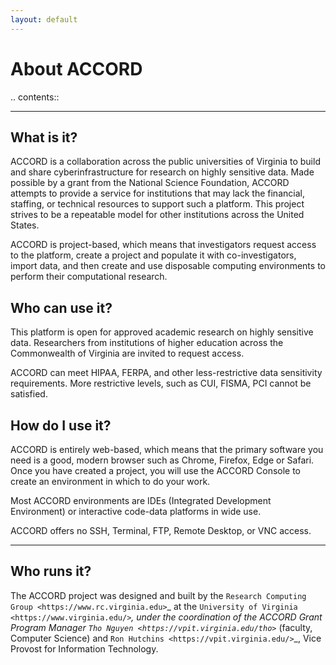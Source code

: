 ```yaml
---
layout: default
---
```


About ACCORD
=============================================================
   
.. contents:: 

-----

What is it?
-----------------

ACCORD is a collaboration across the public universities of Virginia
to build and share cyberinfrastructure for research on highly sensitive 
data. Made possible by a grant from the National Science Foundation, 
ACCORD attempts to provide a service for institutions that may lack the 
financial, staffing, or technical resources to support such a platform. 
This project strives to be a repeatable model for other institutions 
across the United States.

ACCORD is project-based, which means that investigators request access 
to the platform, create a project and populate it with co-investigators, 
import data, and then create and use disposable computing environments 
to perform their computational research.


Who can use it?
-------------------

This platform is open for approved academic research on highly sensitive data. Researchers from
institutions of higher education across the Commonwealth of Virginia are invited to request access.

ACCORD can meet HIPAA, FERPA, and other less-restrictive data sensitivity requirements. More
restrictive levels, such as CUI, FISMA, PCI cannot be satisfied.


How do I use it?
-----------------------

ACCORD is entirely web-based, which means that the primary software you need is a good, modern 
browser such as Chrome, Firefox, Edge or Safari. Once you have created a project, you will use the 
ACCORD Console to create an environment in which to do your work.

Most ACCORD environments are IDEs (Integrated Development Environment) or interactive code-data
platforms in wide use.

ACCORD offers no SSH, Terminal, FTP, Remote Desktop, or VNC access.

-----

Who runs it?
------------------

The ACCORD project was designed and built by the `Research Computing Group <https://www.rc.virginia.edu>`_ at the `University of Virginia <https://www.virginia.edu/>`_, under the coordination of the ACCORD Grant Program Manager
`Tho Nguyen <https://vpit.virginia.edu/tho>`_ (faculty, Computer Science) and `Ron Hutchins <https://vpit.virginia.edu/>`_, Vice Provost for Information Technology.


